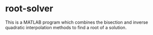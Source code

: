 # root-solver
This is a MATLAB program which combines the bisection and inverse quadratic interpolation methods to find a root of a solution.
